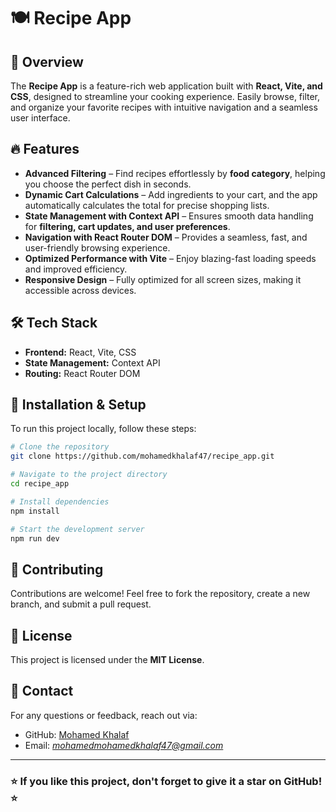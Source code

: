 # 🍽️ Recipe App

## 🚀 Overview
The **Recipe App** is a feature-rich web application built with **React, Vite, and CSS**, designed to streamline your cooking experience. Easily browse, filter, and organize your favorite recipes with intuitive navigation and a seamless user interface.

## 🔥 Features

- **Advanced Filtering** – Find recipes effortlessly by **food category**, helping you choose the perfect dish in seconds.
- **Dynamic Cart Calculations** – Add ingredients to your cart, and the app automatically calculates the total for precise shopping lists.
- **State Management with Context API** – Ensures smooth data handling for **filtering, cart updates, and user preferences**.
- **Navigation with React Router DOM** – Provides a seamless, fast, and user-friendly browsing experience.
- **Optimized Performance with Vite** – Enjoy blazing-fast loading speeds and improved efficiency.
- **Responsive Design** – Fully optimized for all screen sizes, making it accessible across devices.

## 🛠️ Tech Stack
- **Frontend:** React, Vite, CSS
- **State Management:** Context API
- **Routing:** React Router DOM

## 📂 Installation & Setup
To run this project locally, follow these steps:

```sh
# Clone the repository
git clone https://github.com/mohamedkhalaf47/recipe_app.git

# Navigate to the project directory
cd recipe_app

# Install dependencies
npm install

# Start the development server
npm run dev
```

## 🤝 Contributing
Contributions are welcome! Feel free to fork the repository, create a new branch, and submit a pull request.

## 📜 License
This project is licensed under the **MIT License**.

## 📧 Contact
For any questions or feedback, reach out via:
- GitHub: [Mohamed Khalaf](https://github.com/mohamedkhalaf47)
- Email: *mohamedmohamedkhalaf47@gmail.com*

---
### ⭐ If you like this project, don't forget to give it a star on GitHub! ⭐
